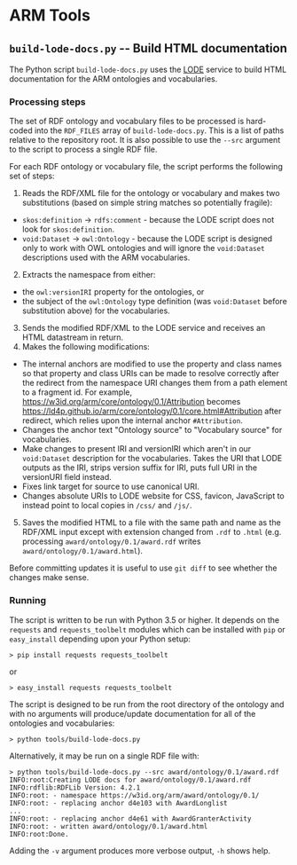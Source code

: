 # ARM Tools

## `build-lode-docs.py` -- Build HTML documentation

The Python script `build-lode-docs.py` uses the [LODE](http://www.essepuntato.it/lode) service to build HTML documentation for the ARM ontologies and vocabularies.

### Processing steps

The set of RDF ontology and vocabulary files to be processed is hard-coded into the `RDF_FILES` array of `build-lode-docs.py`. This is a list of paths relative to the repository root. It is also possible to use the `--src` argument to the script to process a single RDF file.

For each RDF ontology or vocabulary file, the script performs the following set of steps:

1. Reads the RDF/XML file for the ontology or vocabulary and makes two substitutions (based on simple string matches so potentially fragile):
  * `skos:definition` -> `rdfs:comment` - because the LODE script does not look for `skos:definition`.
  * `void:Dataset` -> `owl:Ontology` - because the LODE script is designed only to work with OWL ontologies and will ignore the `void:Dataset` descriptions used with the ARM vocabularies.
2. Extracts the namespace from either:
  * the `owl:versionIRI` property for the ontologies, or
  * the subject of the `owl:Ontology` type definition (was `void:Dataset` before substitution above) for the vocabularies.
3. Sends the modified RDF/XML to the LODE service and receives an HTML datastream in return.
4. Makes the following modifications:
  * The internal anchors are modified to use the property and class names so that property and class URIs can be made to resolve correctly after the redirect from the namespace URI changes them from a path element to a fragment id. For example, <https://w3id.org/arm/core/ontology/0.1/Attribution> becomes <https://ld4p.github.io/arm/core/ontology/0.1/core.html#Attribution> after redirect, which relies upon the internal anchor `#Attribution`.
  * Changes the anchor text "Ontology source" to "Vocabulary source" for vocabularies.
  * Make changes to present IRI and versionIRI which aren't in our `void:Dataset` description for the vocabularies. Takes the URI that LODE outputs as the IRI, strips version suffix for IRI, puts full URI in the versionURI field instead.
  * Fixes link target for source to use canonical URI.
  * Changes absolute URIs to LODE website for CSS, favicon, JavaScript to instead point to local copies in `/css/` and `/js/`.
5. Saves the modified HTML to a file with the same path and name as the RDF/XML input except with extension changed from `.rdf` to `.html` (e.g. processing `award/ontology/0.1/award.rdf` writes `award/ontology/0.1/award.html`).

Before committing updates it is useful to use `git diff` to see whether the changes make sense.

### Running

The script is written to be run with Python 3.5 or higher. It depends on the `requests` and `requests_toolbelt` modules which can be installed with `pip` or `easy_install` depending upon your Python setup:

```
> pip install requests requests_toolbelt
```

or

```
> easy_install requests requests_toolbelt
```

The script is designed to be run from the root directory of the ontology and with no arguments will produce/update documentation for all of the ontologies and vocabularies:

```
> python tools/build-lode-docs.py
```

Alternatively, it may be run on a single RDF file with:

```
> python tools/build-lode-docs.py --src award/ontology/0.1/award.rdf
INFO:root:Creating LODE docs for award/ontology/0.1/award.rdf
INFO:rdflib:RDFLib Version: 4.2.1
INFO:root: - namespace https://w3id.org/arm/award/ontology/0.1/
INFO:root: - replacing anchor d4e103 with AwardLonglist
...
INFO:root: - replacing anchor d4e61 with AwardGranterActivity
INFO:root: - written award/ontology/0.1/award.html
INFO:root:Done.
```

Adding the `-v` argument produces more verbose output, `-h` shows help.
